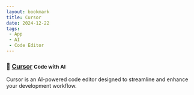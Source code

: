 ```yaml
---
layout: bookmark
title: Cursor
date: 2024-12-22
tags: 
 - App
 - AI
 - Code Editor
---
```


### 🤖 [Cursor](https://www.cursor.com/) <small class="superscript">Code with AI</small>

Cursor is an AI-powered code editor designed to streamline and enhance your development workflow.